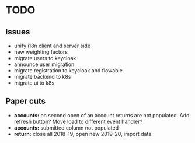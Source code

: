 # TODO

## Issues

- unify i18n client and server side
- new weighting factors
- migrate users to keycloak
- announce user migration
- migrate registration to keycloak and flowable
- migrate backend to k8s
- migrate ui to k8s

## Paper cuts
- **accounts:** on second open of an account returns are not populated. Add refresh button? Move load to different event handler?
- **accounts:** submitted column not populated
- **return:** close all 2018-19, open new 2019-20, import data

